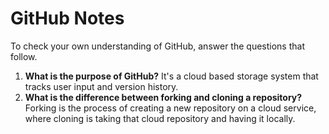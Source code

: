 # GitHub Notes

To check your own understanding of GitHub, answer the questions that follow.

1. **What is the purpose of GitHub?** It's a cloud based storage system that tracks user input and version history.
1. **What is the difference between forking and cloning a repository?** Forking is the process of creating a new repository on a cloud service, where cloning is taking that cloud repository and having it locally. 